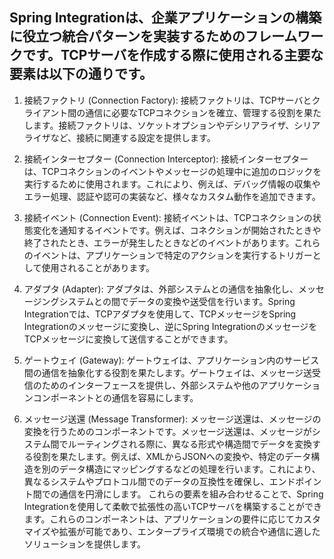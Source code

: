 ## Spring Integrationは、企業アプリケーションの構築に役立つ統合パターンを実装するためのフレームワークです。TCPサーバを作成する際に使用される主要な要素は以下の通りです。
1. 接続ファクトリ (Connection Factory):
接続ファクトリは、TCPサーバとクライアント間の通信に必要なTCPコネクションを確立、管理する役割を果たします。接続ファクトリは、ソケットオプションやデシリアライザ、シリアライザなど、接続に関連する設定を提供します。

2. 接続インターセプター (Connection Interceptor):
接続インターセプターは、TCPコネクションのイベントやメッセージの処理中に追加のロジックを実行するために使用されます。これにより、例えば、デバッグ情報の収集やエラー処理、認証や認可の実装など、様々なカスタム動作を追加できます。

3. 接続イベント (Connection Event):
接続イベントは、TCPコネクションの状態変化を通知するイベントです。例えば、コネクションが開始されたときや終了されたとき、エラーが発生したときなどのイベントがあります。これらのイベントは、アプリケーションで特定のアクションを実行するトリガーとして使用されることがあります。

4. アダプタ (Adapter):
アダプタは、外部システムとの通信を抽象化し、メッセージングシステムとの間でデータの変換や送受信を行います。Spring Integrationでは、TCPアダプタを使用して、TCPメッセージをSpring Integrationのメッセージに変換し、逆にSpring IntegrationのメッセージをTCPメッセージに変換して送信することができます。

5. ゲートウェイ (Gateway):
ゲートウェイは、アプリケーション内のサービス間の通信を抽象化する役割を果たします。ゲートウェイは、メッセージ送受信のためのインターフェースを提供し、外部システムや他のアプリケーションコンポーネントとの通信を容易にします。

6. メッセージ送還 (Message Transformer):
   メッセージ送還は、メッセージの変換を行うためのコンポーネントです。メッセージ送還は、メッセージがシステム間でルーティングされる際に、異なる形式や構造間でデータを変換する役割を果たします。例えば、XMLからJSONへの変換や、特定のデータ構造を別のデータ構造にマッピングするなどの処理を行います。これにより、異なるシステムやプロトコル間でのデータの互換性を確保し、エンドポイント間での通信を円滑にします。
   これらの要素を組み合わせることで、Spring Integrationを使用して柔軟で拡張性の高いTCPサーバを構築することができます。これらのコンポーネントは、アプリケーションの要件に応じてカスタマイズや拡張が可能であり、エンタープライズ環境での統合や通信に適したソリューションを提供します。